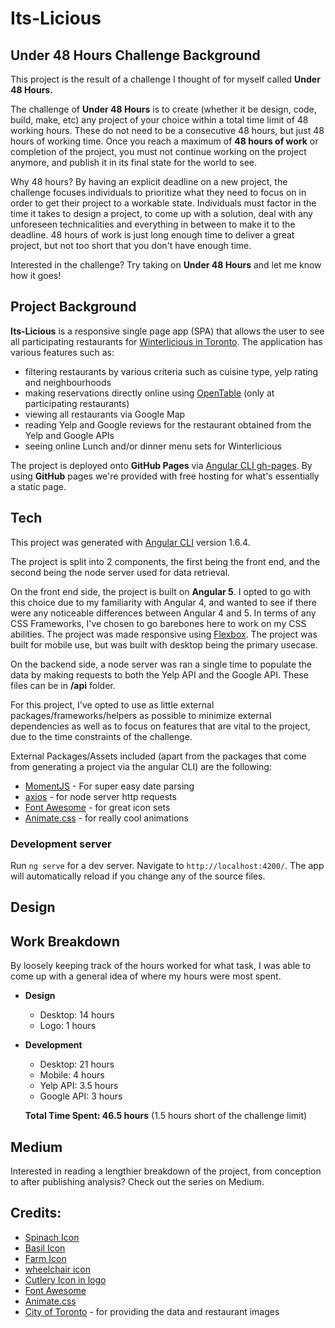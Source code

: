 # Its-Licious

## Under 48 Hours Challenge Background

This project is the result of a challenge I thought of for myself called **Under 48 Hours.**

The challenge of **Under 48 Hours** is to create (whether it be design, code, build, make, etc) any project of your choice within a total time limit of 48 working hours. These do not need to be a consecutive 48 hours, but just 48 hours of working time. Once you reach a maximum of **48 hours of work** or completion of the project, you must not continue working on the project anymore, and publish it in its final state for the world to see. 

Why 48 hours? By having an explicit deadline on a new project, the challenge focuses individuals to prioritize what they need to focus on in order to get their project to a workable state. Individuals must factor in the time it takes to design a project, to come up with a solution, deal with any unforeseen technicalities and everything in between to make it to the deadline. 48 hours of work is just long enough time to deliver a great project, but not too short that you don't have enough time.

Interested in the challenge? Try taking on **Under 48 Hours** and let me know how it goes!

## Project Background

**Its-Licious** is a responsive single page app (SPA) that allows the user to see all participating restaurants for [Winterlicious in Toronto](https://www.toronto.ca/explore-enjoy/festivals-events/winterlicious/restaurants-menus/?view=tabList). The application has various features such as:
* filtering restaurants by various criteria such as cuisine type, yelp rating and neighbourhoods
* making reservations directly online using [OpenTable](https://www.opentable.com/) (only at participating restaurants)
* viewing all restaurants via Google Map
* reading Yelp and Google reviews for the restaurant obtained from the Yelp and Google APIs
* seeing online Lunch and/or dinner menu sets for Winterlicious

The project is deployed onto **GitHub Pages** via [Angular CLI gh-pages](https://www.npmjs.com/package/angular-cli-ghpages). By using **GitHub** pages we're provided with free hosting for what's essentially a static page.

## Tech

This project was generated with [Angular CLI](https://github.com/angular/angular-cli) version 1.6.4.

The project is split into 2 components, the first being the front end, and the second being the node server used for data retrieval. 

On the front end side, the project is built on **Angular 5**. I opted to go with this choice due to my familiarity with Angular 4, and wanted to see if there were any noticeable differences between Angular 4 and 5. In terms of any CSS Frameworks, I've chosen to go barebones here to work on my CSS abilities. The project was made responsive using [Flexbox](https://developer.mozilla.org/en-US/docs/Web/CSS/CSS_Flexible_Box_Layout/Basic_Concepts_of_Flexbox). The project was built for mobile use, but was built with desktop being the primary usecase.

On the backend side, a node server was ran a single time to populate the data by making requests to both the Yelp API and the Google API. These files can be in **/api** folder.

For this project, I've opted to use as little external packages/frameworks/helpers as possible to minimize external dependencies as well as to focus on features that are vital to the project, due to the time constraints of the challenge. 

External Packages/Assets included (apart from the packages that come from generating a project via the angular CLI) are the following:

* [MomentJS](https://momentjs.com/) - For super easy date parsing
* [axios](https://github.com/axios/axios) - for node server http requests
* [Font Awesome](fontawesome.io/icons/) - for great icon sets
* [Animate.css](https://daneden.github.io/animate.css/) - for really cool animations


### Development server

Run `ng serve` for a dev server. Navigate to `http://localhost:4200/`. The app will automatically reload if you change any of the source files.

## Design




## Work Breakdown
By loosely keeping track of the hours worked for what task, I was able to come up with a general idea of where my hours were most spent.

* **Design**
  * Desktop: 14 hours
  * Logo: 1 hours
* **Development**
  * Desktop: 21 hours
  * Mobile: 4 hours
  * Yelp API: 3.5 hours
  * Google API: 3 hours
  
  **Total Time Spent: 46.5 hours** (1.5 hours short of the challenge limit)

## Medium
Interested in reading a lengthier breakdown of the project, from conception to after publishing analysis? Check out the series on Medium.


## Credits:
* [Spinach Icon](https://www.flaticon.com/authors/freepik)
* [Basil Icon](https://www.flaticon.com/authors/freepik)
* [Farm Icon](https://www.flaticon.com/authors/popcorns-arts)
* [wheelchair icon](https://www.flaticon.com/authors/freepik)
* [Cutlery Icon in logo](https://www.flaticon.com/authors/freepik)
* [Font Awesome](http://fontawesome.io/)
* [Animate.css](https://daneden.github.io/animate.css/)
* [City of Toronto](https://www.toronto.ca/explore-enjoy/festivals-events/winterlicious/restaurants-menus/?view=tabList) - for providing the data and restaurant images
